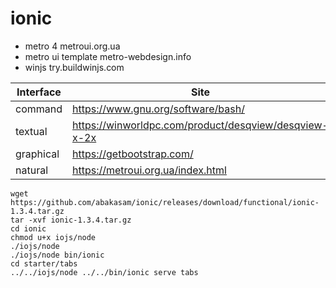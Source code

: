 # ionic

- metro 4 metroui.org.ua
- metro ui template metro-webdesign.info
- winjs try.buildwinjs.com

Interface | Site
----------|------
command | https://www.gnu.org/software/bash/
textual | https://winworldpc.com/product/desqview/desqview-x-2x
graphical | https://getbootstrap.com/
natural | https://metroui.org.ua/index.html

```
wget https://github.com/abakasam/ionic/releases/download/functional/ionic-1.3.4.tar.gz
tar -xvf ionic-1.3.4.tar.gz
cd ionic
chmod u+x iojs/node
./iojs/node
./iojs/node bin/ionic
cd starter/tabs
../../iojs/node ../../bin/ionic serve tabs
```
